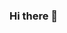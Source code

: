 ### Hi there 👋

<!--
**amagdy392/amagdy392** is a ✨ _special_ ✨ repository because its `README.md` (this file) appears on your GitHub profile.

Here are some ideas to get you started:



